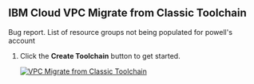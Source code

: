 ## IBM Cloud VPC Migrate from Classic Toolchain

Bug report.  List of resource groups not being populated for powell's account

1. Click the **Create Toolchain** button to get started.

      [![VPC Migrate from Classic Toolchain](https://cloud.ibm.com/devops/graphics/create_toolchain_button.png)](https://cloud.ibm.com/devops/setup/deploy/?repository=https://github.com/powellquiring/toolchain-bug-report&env_id=ibm:yp:us-south)

